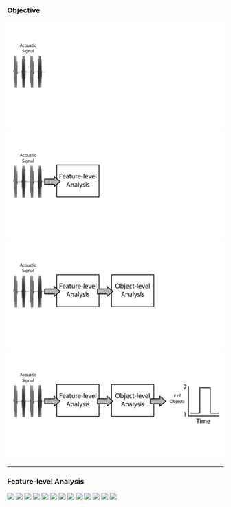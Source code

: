 ### Objective

<div class="build">
<img src="assets/goal_01.png"/>
<img src="assets/goal_02.png"/>
<img src="assets/goal_03.png"/>
<img src="assets/goal_04.png"/>
</div>

---

### Feature-level Analysis

<div class="build">
<img src="assets/pipelines_part1_01.png">
<img src="assets/pipelines_part1_02.png">
<img src="assets/pipelines_part1_03.png">
<img src="assets/pipelines_part1_04.png">
<img src="assets/pipelines_part1_05.png">
<img src="assets/pipelines_part1_06.png">
<img src="assets/pipelines_part1_07.png">
<img src="assets/pipelines_part1_08.png">
<img src="assets/pipelines_part1_09.png">
<img src="assets/pipelines_part1_10.png">
<img src="assets/pipelines_part1_11.png">
<img src="assets/pipelines_part1_12.png">
<img src="assets/pipelines_part1_13.png">
</div>

